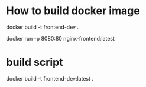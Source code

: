 # How to build docker image

docker build -t frontend-dev .

docker run -p 8080:80 nginx-frontend:latest


# build script
docker build -t frontend-dev:latest .